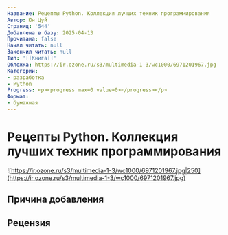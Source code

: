 ```yaml
---
Название: Рецепты Python. Коллекция лучших техник программирования
Автор: Юн Цуй
Страниц: '544'
Добавлена в базу: 2025-04-13
Прочитана: false
Начал читать: null
Закончил читать: null
Тип: '[[Книга]]'
Обложка: https://ir.ozone.ru/s3/multimedia-1-3/wc1000/6971201967.jpg
Категории:
- разработка
- Python
Progress: <p><progress max=0 value=0></progress></p>
Формат:
- бумажная
---
```

# Рецепты Python. Коллекция лучших техник программирования

![https://ir.ozone.ru/s3/multimedia-1-3/wc1000/6971201967.jpg|250](https://ir.ozone.ru/s3/multimedia-1-3/wc1000/6971201967.jpg)

## Причина добавления


## Рецензия